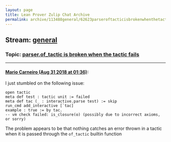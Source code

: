 ```yaml
---
layout: page
title: Lean Prover Zulip Chat Archive 
permalink: archive/113488general/62623parseroftacticisbrokenwhenthetacticfails.html
---
```


## Stream: [general](index.html)
### Topic: [parser.of_tactic is broken when the tactic fails](62623parseroftacticisbrokenwhenthetacticfails.html)

---

#### [Mario Carneiro (Aug 31 2018 at 01:36)](https://leanprover.zulipchat.com/#narrow/stream/113488-general/topic/parser.of_tactic%20is%20broken%20when%20the%20tactic%20fails/near/133093024):
I just stumbled on the following issue:
```
open tactic
meta def test : tactic unit := failed
meta def tac (_ : interactive.parse test) := skip
run_cmd add_interactive [`tac]
example : true := by tac.
-- vm check failed: is_closure(o) (possibly due to incorrect axioms, or sorry)
```
The problem appears to be that nothing catches an error thrown in a tactic when it is passed through the `of_tactic` builtin function

